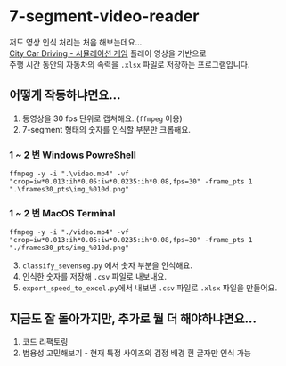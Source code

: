# 7-segment-video-reader
저도 영상 인식 처리는 처음 해보는데요...  
[City Car Driving - 시뮬레이션 게임](https://store.steampowered.com/app/493490/City_Car_Driving/?l=koreana) 플레이 영상을 기반으로  
주행 시간 동안의 자동차의 속력을 `.xlsx` 파일로 저장하는 프로그램입니다.


## 어떻게 작동하냐면요...
1. 동영상을 30 fps 단위로 캡쳐해요. (`ffmpeg` 이용)
2. 7-segment 형태의 숫자를 인식할 부분만 크롭해요.
### 1 ~ 2 번 Windows PowreShell
```shell
ffmpeg -y -i ".\video.mp4" -vf "crop=iw*0.013:ih*0.05:iw*0.0235:ih*0.08,fps=30" -frame_pts 1 ".\frames30_pts\img_%010d.png"
```

### 1 ~ 2 번 MacOS Terminal
```shell
ffmpeg -y -i "./video.mp4" -vf "crop=iw*0.013:ih*0.05:iw*0.0235:ih*0.08,fps=30" -frame_pts 1 "./frames30_pts/img_%010d.png"
```
3. `classify_sevenseg.py` 에서 숫자 부분을 인식해요.
4. 인식한 숫자를 저장해 `.csv` 파일로 내보내요.
5. `export_speed_to_excel.py`에서 내보낸 `.csv` 파일로 `.xlsx` 파일을 만들어요.

## 지금도 잘 돌아가지만, 추가로 뭘 더 해야하냐면요...
1. 코드 리팩토링
2. 범용성 고민해보기 - 현재 특정 사이즈의 검정 배경 흰 글자만 인식 가능
